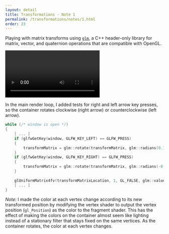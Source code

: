 ```yaml
---
layout: detail
title: Transformations - Note 1
permalink: /transformations/notes/1.html
order: 23
---
```


Playing with matrix transforms using [```glm```](https://github.com/g-truc/glm), a C++ header-only library for matrix, vector, and quaternion operations that are compatible with OpenGL. 

<video controls autoplay loop src="{{ site.baseurl }}/assets/transformations/notes/1/1.mp4"></video>

In the main render loop, I added tests for right and left arrow key presses, so the container rotates clockwise (right arrow) or counterclockwise (left arrow). 


```c++
while (/* window is open */)
{
    [ ... ]
    if (glfwGetKey(window, GLFW_KEY_LEFT) == GLFW_PRESS)
    {
        transformMatrix = glm::rotate(transformMatrix, glm::radians(0.1f), glm::vec3(0.0f, 0.0f, 1.0f));
    }
    if (glfwGetKey(window, GLFW_KEY_RIGHT) == GLFW_PRESS)
    {
        transformMatrix = glm::rotate(transformMatrix, glm::radians(-0.1f), glm::vec3(0.0f, 0.0f, 1.0f));
    }
    
    glUniformMatrix4fv(transformMatrixLocation, 1, GL_FALSE, glm::value_ptr(transformMatrix));
    [ ... ]
}
```


*Note:* I made the color at each vertex change according to its new transformed position by modifying the vertex shader to output the vertex position (```gl_Position```) as the color to the fragment shader. This has the effect of making the colors on the container almost seem like lighting instead of a stationary filter that stays fixed on the same vertices. As the container rotates, the color at each vertex changes.